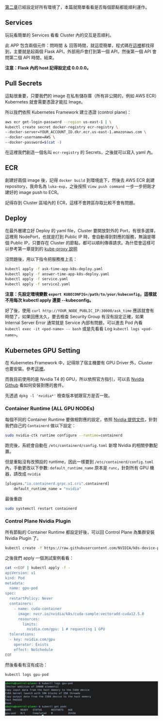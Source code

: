 [第二章](/02_environment_setup/)已經設定好所有環境了，本篇就簡單看看是否每個節點都能順利運作。

## Services

玩玩看簡單的 Services 看看 Cluster 內的交互是否順利。

此 APP 包含兩個元件：問時間 ＆ 回答時間，就這麼簡單，程式碼在[這裡](./toy-test/)都找得到，主要就是起兩個 Flask API，外部用戶會打到第一個 API，然後第一個 API 會問第二個 API 時間，結束。

**注意：Flask 內的 host 記得設定成 0.0.0.0。**

## Pull Secrets

這點很重要，只要我們的 image 在私有儲存庫（所有非公開的，例如 AWS ECR）Kubernetes 就會需要憑證才能拉 Image。

所以我們依照 Kubernetes Framework 建立憑證 (control plane)：

```sh
aws ecr get-login-password --region us-east-1 | \
kubectl create secret docker-registry ecr-registry \
--docker-server=YOUR_ACCOUNT_ID.dkr.ecr.us-east-1.amazonaws.com \
--docker-username=AWS \
--docker-password=$(cat -) 
```

在這裡我們創造一個名叫 `ecr-registry` 的 Secrets，之後就可以寫入 yaml 內。

## ECR

創建好兩個 image 後，記得 `docker build` 到環境底下，然後去 AWS ECR 創建 repository，我命名為 `luka-exp`，之後按照 `View push command` 一步一步把剛才建好的 image push to ECR。

記得存到 Cluster 區域內的 ECR，這樣不會跨區存取比較不會有問題。

## Deploy

在最外層建立好 Deploy 的 yaml file，Cluster 要開放對外的 Port，有很多選擇，這裡用 NodePort，也就是打到 Public IP 時，會自動導到對應的服務，無論是哪個 Public IP，只要存在 Cluster 的節點，都可以順利傳導請求。為什麼會這樣可以參考第一章提到的 [kube-proxy 說明](/01_kubernetes_introduction/chapter1-2-component-details.md#23-kube-proxy)

沒問題後，用以下指令把服務推上去：
```sh
kubectl apply -f ask-time-app-k8s-deploy.yaml
kubectl apply -f answer-time-app-k8s-deploy.yaml
kubectl apply -f service.yaml
kubectl apply -f service2.yaml
```

**注意：先設定環境變數 `export KUBECONFIG=/path/to/your/kubeconfig`，這樣就不用每次 kubectl apply 還要 --kubeconfig。**

好了後，使用 `curl http://YOUR_NODE_PUBLIC_IP:30000/ask_time` 應該就會有時間了，如果回應太久，要去檢查 Security Group 有沒有設定正確，如果 Internal Server Error 通常就是 Service 內部有問題，可以進去 Pod 內看 `kubectl exec -it <pod-name> -- bash` 或是先看看 Log `kubectl logs <pod-name>`。

## Kubernetes GPU Setting

在 Kubernetes Framework 中，記得除了宿主機要有 GPU Driver 外，Cluster 也要安裝。參考[這裡](https://kubernetes.io/zh-cn/docs/tasks/manage-gpus/scheduling-gpus/)。

而我目前使用的是 Nvidia T4 的 GPU，所以依照官方指引，可以去 [Nvidia Github](https://github.com/NVIDIA/k8s-device-plugin#quick-start) 看如何安裝對應的套件。

先透過 `dpkg -l 'nvidia*'` 檢查版本號跟官方是否一致。

### Container Runtime (ALL GPU NODEs)

每個不同的 Container Runtime 要做相對應的設定，依照 [Nvidia 提供文件](https://docs.nvidia.com/datacenter/cloud-native/container-toolkit/latest/install-guide.html#configuring-containerd-for-kubernetes)，針對我們自己的 `Containerd` 做以下設定：

```sh
sudo nvidia-ctk runtime configure --runtime=containerd
```

跑完後，系統會自動在 `/etc/containerd/config.toml` 新增 Nvidia 的相關參數配置。

但是重點沒有改預設的 runtime，因此一樣要到 `/etc/containerd/config.toml` 內，手動更改以下參數:
`default_runtime_name` 原本是 `runc`，針對所有 GPU 機器，請改成 `nvidia`
```sh
[plugins."io.containerd.grpc.v1.cri".containerd]
    default_runtime_name = "nvidia"
```

最後重啟

```sh
sudo systemctl restart containerd
```

### Control Plane Nvidia Plugin

所有節點的 Container Runtime 都設定好後，可以回 Control Plane 為集群安裝 Nvidia Plugin 了。


```sh
kubectl create -f https://raw.githubusercontent.com/NVIDIA/k8s-device-plugin/v0.17.0/deployments/static/nvidia-device-plugin.yml
```

之後我們 apply 一個測試案例看看：

```sh
cat <<EOF | kubectl apply -f -
apiVersion: v1
kind: Pod
metadata:
  name: gpu-pod
spec:
  restartPolicy: Never
  containers:
    - name: cuda-container
      image: nvcr.io/nvidia/k8s/cuda-sample:vectoradd-cuda12.5.0
      resources:
        limits:
          nvidia.com/gpu: 1 # requesting 1 GPU
  tolerations:
  - key: nvidia.com/gpu
    operator: Exists
    effect: NoSchedule
EOF
```

然後看看有沒有成功：

```sh
kubectl logs gpu-pod
```

![alt text](image-2.png)